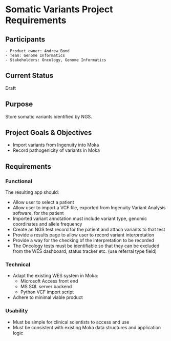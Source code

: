 # Somatic Variants Project Requirements
## Participants
    - Product owner: Andrew Bond
    - Team: Genome Informatics
    - Stakeholders: Oncology, Genome Informatics
## Current Status
Draft
## Purpose
Store somatic variants identified by NGS.
## Project Goals & Objectives
* Import variants from Ingenuity into Moka
* Record pathogenicity of variants in Moka
## Requirements
### Functional
The resulting app should:
* Allow user to select a patient
* Allow user to import a VCF file, exported from Ingenuity Variant Analysis software, for the patient
* Imported variant annotation must include variant type, genomic coordinates and allele frequency
* Create an NGS test record for the patient and attach variants to that test
* Provide a results page to allow user to record variant interpretation 
* Provide a way for the checking of the interpretation to be recorded
* The Oncology tests must be identifiable so that they can be excluded from the WES dashboard, status tracker etc. (use referral type field)
### Technical
- Adapt the existing WES system in Moka:
  - Microsoft Access front end
  - MS SQL server backend
  - Python VCF import script
 - Adhere to minimal viable product
### Usability
- Must be simple for clinical scientists to access and use
- Must be consistent with existing Moka data structures and application logic
